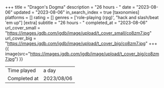 +++
title = "Dragon's Dogma"
description = "26 hours - "
date = "2023-08-06"
updated = "2023-08-06"
in_search_index = true
[taxonomies]
platforms = []
rating = []
genres = ['role-playing (rpg)', "hack and slash/beat 'em up"]
[extra]
subtitle = "26 hours - "
completed_at = "2023-08-06"
url_cover_small = "https://images.igdb.com/igdb/image/upload/t_cover_small/co8zm7.jpg"
url_cover_big = "https://images.igdb.com/igdb/image/upload/t_cover_big/co8zm7.jpg"
+++
{{ image(src="https://images.igdb.com/igdb/image/upload/t_cover_big/co8zm7.jpg") }}

|              |            |
| ------------ | ---------- |
| Time played  | a day |
| Completed at | 2023/08/06 |

